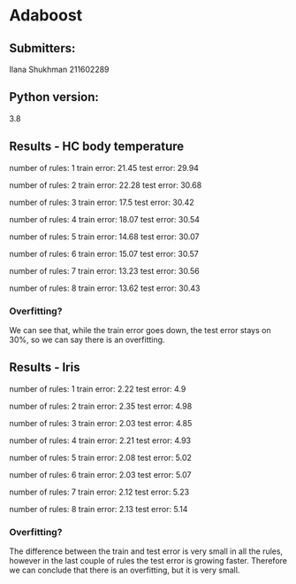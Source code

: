 # Adaboost

## Submitters:

Ilana Shukhman 211602289

## Python version:

3.8

## Results - HC body temperature

number of rules: 1
train error: 21.45 
test error: 29.94

number of rules: 2
train error: 22.28 
test error: 30.68

number of rules: 3
train error: 17.5 
test error: 30.42

number of rules: 4
train error: 18.07 
test error: 30.54

number of rules: 5
train error: 14.68 
test error: 30.07

number of rules: 6
train error: 15.07 
test error: 30.57

number of rules: 7
train error: 13.23 
test error: 30.56

number of rules: 8
train error: 13.62 
test error: 30.43

### Overfitting?

We can see that, while the train error goes down, the test error stays on 30%, so we can say there is an overfitting. 

## Results - Iris

number of rules: 1
train error: 2.22 test error: 4.9

number of rules: 2
train error: 2.35 test error: 4.98

number of rules: 3
train error: 2.03 test error: 4.85

number of rules: 4
train error: 2.21 test error: 4.93

number of rules: 5
train error: 2.08 test error: 5.02

number of rules: 6
train error: 2.03 test error: 5.07

number of rules: 7
train error: 2.12 test error: 5.23

number of rules: 8
train error: 2.13 test error: 5.14

### Overfitting?

The difference between the train and test error is very small in all the rules, however in the last couple of rules the test error is growing faster. Therefore we can conclude that there is an overfitting, but it is very small. 
